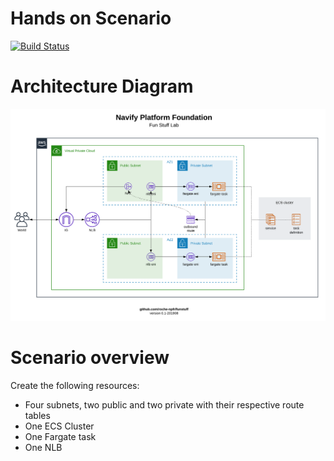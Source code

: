 # Hands on Scenario 

[![Build Status](https://travis-ci.org/joemccann/dillinger.svg?branch=master)](https://travis-ci.org/joemccann/dillinger)


# Architecture Diagram
![alt text](NPFR-lab.png "")

# Scenario overview 
Create the following resources:
  - Four subnets, two public and two private with their respective route tables
  - One ECS Cluster
  - One Fargate task
  - One NLB
